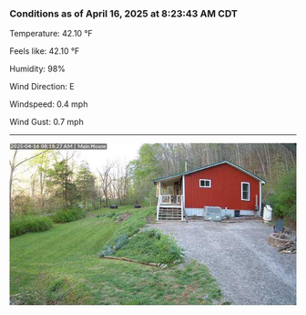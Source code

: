 ### Conditions as of April 16, 2025 at 8:23:43 AM CDT 

Temperature: 42.10 &deg;F

Feels like: 42.10 &deg;F

Humidity: 98%

Wind Direction: E

Windspeed: 0.4 mph

Wind Gust: 0.7 mph

---

<img src="./images/latest.jpeg"/>

